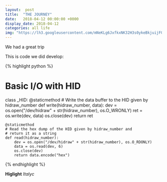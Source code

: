 ```yaml
---
layout:  post
title:  "THE JOURNEY"
date:   2018-04-12 00:00:00 +0000
display_date: 2018-04-12
categories: all life
img: "https://lh3.googleusercontent.com/mNeKLg6JxfkxNK32H3s0ykeBkjuijF0O2M2jiAb5FY75jyJJ9slNwF0YVZM8SpBjVFoxle-tMXyK5f41aEvm2gkazMSzjH7jxJTq_1cQlf5wZD2cynvmXQP6yzaXVZawMadYX1SkUOoiyubNI8-2KKvlv2CYoN8wIcowIXu7TdO-ksznKRIuK19SBcmBALSdti7O6syCu2FVQNU6Yahv4C4wEMC7AiIKAo12Viqt5WW4lsaAnTX_59H_AilcYd84O7CMh-fvMUlcYu2LB8-vDQlIb6rjWiwR7uWR_UaGArj9TOuNny1fm4IY3P1ssDCb8QeJ50rLFa71AlV1dBJHKa_TbjP1XLvpZgn0ALOMM_qyRMgET1ebLK4GYOgO_DVBLlB2Uv9_jnGFx4yWQGjDrSfuPnpD94Tmg48f55RecsbDniiaUJCIGlBpPJfAFVPZy2xkWd3kQLqv8BnAGKNnMdzIIJPdX2Z6WN9mlYO3J5Ctl3_SJOvv3A-B5v_ej0E69CKKTI7nsreM08Y-RsO95A4rjVBOAWfqsxYaw_TU9dM_Fb_z3dTMSNOKfIKA6XOMXLv2D-2RWrtXRtWWhc7jkQicW5PvSDxAiwn4Fts=w1239-h929-no"
---
```


We had a great trip

This is code we did develop:

{% highlight python %}
# Basic I/O with HID
class _HID:
    @staticmethod
    # Write the data buffer to the HID given by hidraw_number
    def write(hidraw_number, data):
        dev = os.open("/dev/hidraw" + str(hidraw_number), os.O_WRONLY)
        ret = os.write(dev, data)
        os.close(dev)
        return ret

    @staticmethod
    # Read the hex dump of the HID given by hidraw_number and
    # return it as a string
    def read(hidraw_number):
        dev = os.open("/dev/hidraw" + str(hidraw_number), os.O_RDONLY)
        data = os.read(dev, 6)
        os.close(dev)
        return data.encode("hex")
{% endhighlight %}

__Higlight__
_Italyc_
